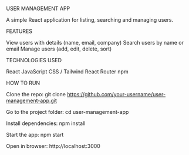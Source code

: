 USER MANAGEMENT APP

A simple React application for listing, searching and managing users.



FEATURES

View users with details (name, email, company)
Search users by name or email
Manage users (add, edit, delete, sort)



TECHNOLOGIES USED

React
JavaScript
CSS / Tailwind
React Router
npm



HOW TO RUN

Clone the repo:
git clone https://github.com/your-username/user-management-app.git

Go to the project folder:
cd user-management-app

Install dependencies:
npm install

Start the app:
npm start

Open in browser:
http://localhost:3000

